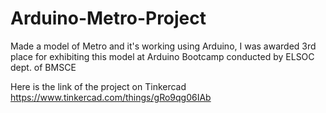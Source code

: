 # Arduino-Metro-Project
Made a model of Metro and it's working using Arduino, I was awarded 3rd place for exhibiting this model at Arduino Bootcamp conducted by ELSOC dept. of BMSCE

Here is the link of the project on Tinkercad
https://www.tinkercad.com/things/gRo9qg06IAb
